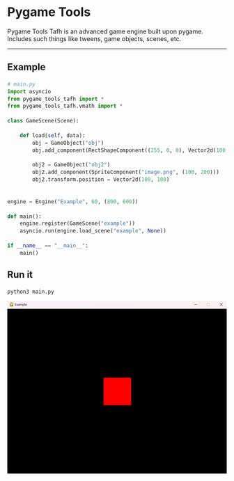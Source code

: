 # Pygame Tools

Pygame Tools Tafh is an advanced game engine built upon pygame. Includes such things like tweens, game objects, scenes, etc.

---

## Example

```py
# main.py
import asyncio
from pygame_tools_tafh import *
from pygame_tools_tafh.vmath import *
    
class GameScene(Scene):

    def load(self, data):
        obj = GameObject("obj")
        obj.add_component(RectShapeComponent((255, 0, 0), Vector2d(100, 100)))

        obj2 = GameObject("obj2")
        obj2.add_component(SpriteComponent("image.png", (100, 200)))
        obj2.transform.position = Vector2d(100, 100)


engine = Engine("Example", 60, (800, 600))

def main():
    engine.register(GameScene("example"))
    asyncio.run(engine.load_scene("example", None))

if __name__ == "__main__":
    main()
```

## Run it

```bash
python3 main.py
```

![alt text](img/image.png)